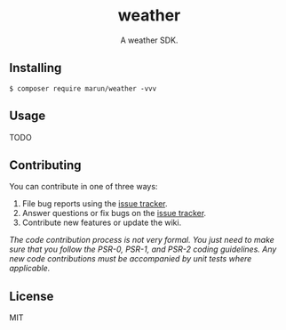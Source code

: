 <h1 align="center"> weather </h1>

<p align="center"> A weather SDK.</p>


## Installing

```shell
$ composer require marun/weather -vvv
```

## Usage

TODO

## Contributing

You can contribute in one of three ways:

1. File bug reports using the [issue tracker](https://github.com/marun/weather/issues).
2. Answer questions or fix bugs on the [issue tracker](https://github.com/marun/weather/issues).
3. Contribute new features or update the wiki.

_The code contribution process is not very formal. You just need to make sure that you follow the PSR-0, PSR-1, and PSR-2 coding guidelines. Any new code contributions must be accompanied by unit tests where applicable._

## License

MIT